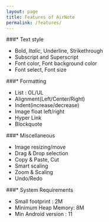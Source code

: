 ```yaml
---
layout: page
title: Features of AirNote
permalink: /features/
---
```

###* Text style

  - Bold, *Italic*, Underline, Strikethrough
  - Subscript and Superscript 
  - Font color, Font background color
  - Font select, Font size
  
###* Formatting

  - List : OL/UL 
  - Alignment(Left/Center/Right) 
  - Indent(increase/decrease) 
  - Image float left/right
  - Hyper Link
  - Blockquote
  
###* Miscellaneous

  - Image resizing/move
  - Drag & Drop selection
  - Copy & Paste, Cut
  - Smart scaling
  - Zoom & Scaling
  - Undo/Redo
  
###* System Requirements

  - Small footprint : 2M
  - Minimum Heap Memory: 8M
  - Min Android version : 11
